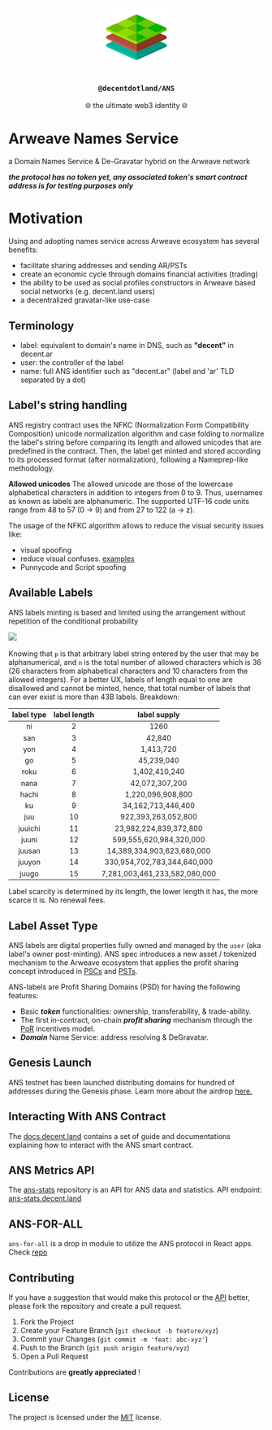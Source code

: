 <p align="center">
  <a href="https://decent.land">
    <img src="./img/logo25.png" height="124">
  </a>
  <h3 align="center"><code>@decentdotland/ANS</code></h3>
  <p align="center">🌐 the ultimate web3 identity 🌐</p>
</p>
   
# Arweave Names Service

a Domain Names Service & De-Gravatar hybrid on the Arweave network

**_the protocol has no token yet, any associated token's smart contract address is for testing purposes only_**

# Motivation

Using and adopting names service across Arweave ecosystem has several benefits:
- facilitate sharing addresses and sending AR/PSTs
- create an economic cycle through domains financial activities (trading)
- the ability to be used as social profiles constructors in Arweave based social networks (e.g. decent.land users)
- a decentralized gravatar-like use-case


## Terminology

- label: equivalent to domain's name in DNS, such as **"decent"** in decent.ar
- user: the controller of the label
- name: full ANS identifier such as "decent.ar" (label and 'ar' TLD separated by a dot)

## Label's string handling

ANS registry contract uses the NFKC (Normalization Form Compatibility Composition) unicode normalization algorithm and case folding to normalize the label's string before comparing its length and allowed unicodes that are predefined in the contract. Then, the label get minted and stored according to its processed format (after normalization), following a Nameprep-like methodology. 

**Allowed unicodes**
The allowed unicode are those of the lowercase alphabetical characters in addition to integers from 0 to 9. Thus, usernames as known as labels are alphanumeric.
The supported UTF-16 code units range from 48 to 57 (0 -> 9) and from 27 to 122 (a -> z).

The usage of the NFKC algorithm allows to reduce the visual security issues like:
- visual spoofing
- reduce visual confuses. [examples](https://util.unicode.org/UnicodeJsps/confusables.jsp)
- Punnycode and Script spoofing

## Available Labels
ANS labels minting is based and limited using the arrangement without repetition of the conditional probability
 
<img src="https://render.githubusercontent.com/render/math?math=%5CHuge%20A_n%5Ep%20%3D%20%7Bn!%7D%2F%7B(n-p)!%7D">

Knowing that `p` is that arbitrary label string entered by the user that may be alphanumerical, and `n` is the total number of allowed characters which is 36 (26 characters from alphabetical characters and 10 characters from the allowed integers).
For a better UX, labels of length equal to one are disallowed and cannot be minted, hence, that total number of labels that can ever exist is more than 43B labels. Breakdown:

| label type  |  label length  | label supply  | 
| :-----------: | :-----------: |:-------------:| 
| ni            | 2             | 1260          | 
| san           | 3             | 42,840        | 
| yon           | 4             | 1,413,720     |
| go            | 5             | 45,239,040    | 
| roku          | 6             | 1,402,410,240 | 
| nana          | 7             | 42,072,307,200|
| hachi         | 8             | 1,220,096,908,800 |
| ku            | 9             | 34,162,713,446,400 |
| juu           | 10            | 922,393,263,052,800 |
| juuichi       | 11            | 23,982,224,839,372,800 |
| juuni         | 12            | 599,555,620,984,320,000 |
| juusan        | 13            | 14,389,334,903,623,680,000 |
| juuyon        | 14            | 330,954,702,783,344,640,000 |
| juugo         | 15            | 7,281,003,461,233,582,080,000 |

Label scarcity is determined by its length, the lower length it has, the more scarce it is. No renewal fees.


## Label Asset Type
ANS labels are digital properties fully owned and managed by the `user` (aka label's owner post-minting). ANS spec introduces a new asset / tokenized mechanism to the Arweave ecosystem that applies the profit sharing concept introduced in [PSCs](https://coinmarketcap.com/alexandria/article/profit-sharing-communities-a-deep-dive-by-arweave) and [PSTs](https://arweave.medium.com/profit-sharing-tokens-a-new-incentivization-mechanism-for-an-open-web-1f2532411d6e).

ANS-labels are Profit Sharing Domains (PSD) for having the following features:
- Basic ***token*** functionalities: ownership, transferability, & trade-ability.
- The first in-contract, on-chain ***profit sharing*** mechanism through the [PoR](https://github.com/decentldotland/ANS/tree/main/incentives) incentives model.
- ***Domain*** Name Service: address resolving & DeGravatar.

## Genesis Launch
ANS testnet has been launched distributing domains for hundred of addresses during the Genesis phase. Learn more about the airdrop [here.](https://github.com/decentldotland/ANS-Testnet-Airdrop)

## Interacting With ANS Contract
The [docs.decent.land](https://docs.decent.land) contains a set of guide and documentations explaining how to interact with the ANS smart contract.

## ANS Metrics API
The [ans-stats](https://github.com/decentldotland/ans-stats) repository is an API for ANS data and statistics. API endpoint: [ans-stats.decent.land](https://ans-stats.decent.land)

## ANS-FOR-ALL
`ans-for-all` is a drop in module to utilize the ANS protocol in React apps. Check [repo](https://github.com/nanofuxion/ans-for-all)

## Contributing

If you have a suggestion that would make this protocol or the [API](./server) better, please fork the repository and create a pull request.

1. Fork the Project
2. Create your Feature Branch (`git checkout -b feature/xyz`)
3. Commit your Changes (`git commit -m 'feat: abc-xyz'`)
4. Push to the Branch (`git push origin feature/xyz`)
5. Open a Pull Request

Contributions are **greatly appreciated** !

## License
The project is licensed under the [MIT](https://github.com/decentldotland/ANS/blob/main/LICENSE) license.


